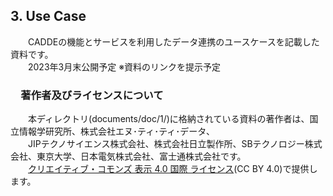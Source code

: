 ## 3. Use Case <br>
　　CADDEの機能とサービスを利用したデータ連携のユースケースを記載した資料です。<br>
　　2023年3月末公開予定 ※資料のリンクを提示予定<br>

### 　著作者及びライセンスについて <br>
　　本ディレクトリ(documents/doc/1/)に格納されている資料の著作者は、国立情報学研究所、株式会社エヌ･ティ･ティ･データ、<br>
　　JIPテクノサイエンス株式会社、株式会社日立製作所、SBテクノロジー株式会社、東京大学、日本電気株式会社、富士通株式会社です。<br>
　　<a rel="license" href="http://creativecommons.org/licenses/by/4.0/">クリエイティブ・コモンズ 表示 4.0 国際 ライセンス</a>(CC BY 4.0)で提供します。<br>

